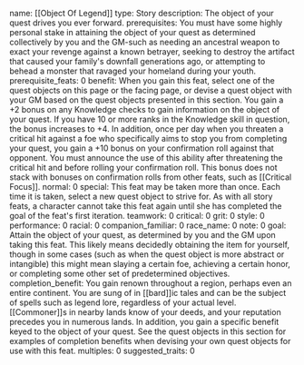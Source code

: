 name: [[Object Of Legend]]
type: Story
description: The object of your quest drives you ever forward.
prerequisites: You must have some highly personal stake in attaining the object of your quest as determined collectively by you and the GM-such as needing an ancestral weapon to exact your revenge against a known betrayer, seeking to destroy the artifact that caused your family's downfall generations ago, or attempting to behead a monster that ravaged your homeland during your youth.
prerequisite_feats: 0
benefit: When you gain this feat, select one of the quest objects on this page or the facing page, or devise a quest object with your GM based on the quest objects presented in this section. You gain a +2 bonus on any Knowledge checks to gain information on the object of your quest. If you have 10 or more ranks in the Knowledge skill in question, the bonus increases to +4. In addition, once per day when you threaten a critical hit against a foe who specifically aims to stop you from completing your quest, you gain a +10 bonus on your confirmation roll against that opponent. You must announce the use of this ability after threatening the critical hit and before rolling your confirmation roll. This bonus does not stack with bonuses on confirmation rolls from other feats, such as [[Critical Focus]].
normal: 0
special: This feat may be taken more than once. Each time it is taken, select a new quest object to strive for. As with all story feats, a character cannot take this feat again until she has completed the goal of the feat's first iteration.
teamwork: 0
critical: 0
grit: 0
style: 0
performance: 0
racial: 0
companion_familiar: 0
race_name: 0
note: 0
goal: Attain the object of your quest, as determined by you and the GM upon taking this feat. This likely means decidedly obtaining the item for yourself, though in some cases (such as when the quest object is more abstract or intangible) this might mean slaying a certain foe, achieving a certain honor, or completing some other set of predetermined objectives.
completion_benefit: You gain renown throughout a region, perhaps even an entire continent. You are sung of in [[bard]]ic tales and can be the subject of spells such as legend lore, regardless of your actual level. [[Commoner]]s in nearby lands know of your deeds, and your reputation precedes you in numerous lands. In addition, you gain a specific benefit keyed to the object of your quest. See the quest objects in this section for examples of completion benefits when devising your own quest objects for use with this feat.
multiples: 0
suggested_traits: 0
